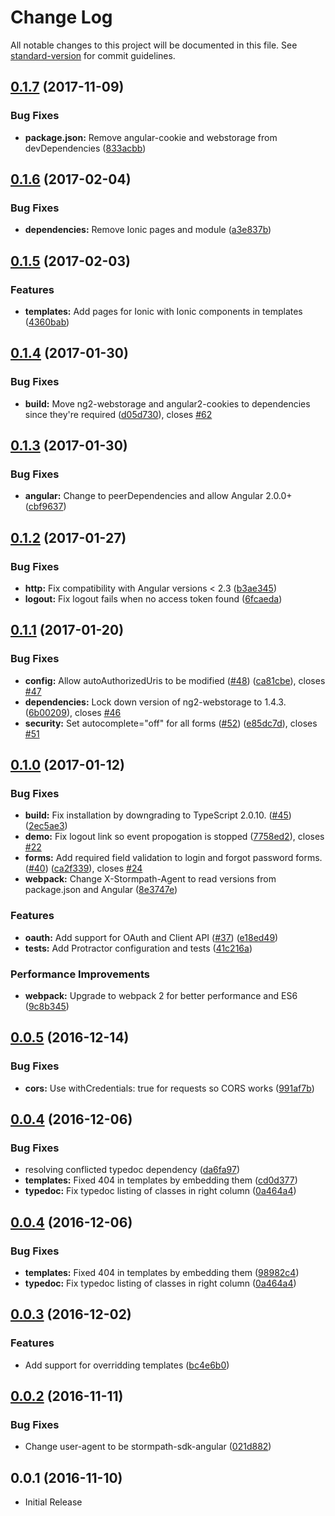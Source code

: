# Change Log

All notable changes to this project will be documented in this file. See [standard-version](https://github.com/conventional-changelog/standard-version) for commit guidelines.

<a name="0.1.7"></a>
## [0.1.7](https://github.com/stormpath/stormpath-sdk-angular/compare/v0.1.6...v0.1.7) (2017-11-09)


### Bug Fixes

* **package.json:** Remove angular-cookie and webstorage from devDependencies ([833acbb](https://github.com/stormpath/stormpath-sdk-angular/commit/833acbb))



<a name="0.1.6"></a>
## [0.1.6](https://github.com/stormpath/stormpath-sdk-angular/compare/v0.1.5...v0.1.6) (2017-02-04)


### Bug Fixes

* **dependencies:** Remove Ionic pages and module ([a3e837b](https://github.com/stormpath/stormpath-sdk-angular/commit/a3e837b))



<a name="0.1.5"></a>
## [0.1.5](https://github.com/stormpath/stormpath-sdk-angular/compare/v0.1.4...v0.1.5) (2017-02-03)


### Features

* **templates:** Add pages for Ionic with Ionic components in templates ([4360bab](https://github.com/stormpath/stormpath-sdk-angular/commit/4360bab))



<a name="0.1.4"></a>
## [0.1.4](https://github.com/stormpath/stormpath-sdk-angular/compare/v0.1.3...v0.1.4) (2017-01-30)


### Bug Fixes

* **build:** Move ng2-webstorage and angular2-cookies to dependencies since they're required ([d05d730](https://github.com/stormpath/stormpath-sdk-angular/commit/d05d730)), closes [#62](https://github.com/stormpath/stormpath-sdk-angular/issues/62)



<a name="0.1.3"></a>
## [0.1.3](https://github.com/stormpath/stormpath-sdk-angular/compare/v0.1.2...v0.1.3) (2017-01-30)


### Bug Fixes

* **angular:** Change to peerDependencies and allow Angular 2.0.0+ ([cbf9637](https://github.com/stormpath/stormpath-sdk-angular/commit/cbf9637))



<a name="0.1.2"></a>
## [0.1.2](https://github.com/stormpath/stormpath-sdk-angular/compare/v0.1.1...v0.1.2) (2017-01-27)


### Bug Fixes

* **http:** Fix compatibility with Angular versions < 2.3 ([b3ae345](https://github.com/stormpath/stormpath-sdk-angular/commit/b3ae345))
* **logout:** Fix logout fails when no access token found ([6fcaeda](https://github.com/stormpath/stormpath-sdk-angular/commit/6fcaeda))



<a name="0.1.1"></a>
## [0.1.1](https://github.com/stormpath/stormpath-sdk-angular/compare/v0.1.0...v0.1.1) (2017-01-20)


### Bug Fixes

* **config:** Allow autoAuthorizedUris to be modified ([#48](https://github.com/stormpath/stormpath-sdk-angular/issues/48)) ([ca81cbe](https://github.com/stormpath/stormpath-sdk-angular/commit/ca81cbe)), closes [#47](https://github.com/stormpath/stormpath-sdk-angular/issues/47)
* **dependencies:** Lock down version of ng2-webstorage to 1.4.3. ([6b00209](https://github.com/stormpath/stormpath-sdk-angular/commit/6b00209)), closes [#46](https://github.com/stormpath/stormpath-sdk-angular/issues/46)
* **security:** Set autocomplete="off" for all forms ([#52](https://github.com/stormpath/stormpath-sdk-angular/issues/52)) ([e85dc7d](https://github.com/stormpath/stormpath-sdk-angular/commit/e85dc7d)), closes [#51](https://github.com/stormpath/stormpath-sdk-angular/issues/51)



<a name="0.1.0"></a>
## [0.1.0](https://github.com/stormpath/stormpath-sdk-angular/compare/v0.0.5...v0.1.0) (2017-01-12)


### Bug Fixes

* **build:** Fix installation by downgrading to TypeScript 2.0.10. ([#45](https://github.com/stormpath/stormpath-sdk-angular/issues/45)) ([2ec5ae3](https://github.com/stormpath/stormpath-sdk-angular/commit/2ec5ae3))
* **demo:** Fix logout link so event propogation is stopped ([7758ed2](https://github.com/stormpath/stormpath-sdk-angular/commit/7758ed2)), closes [#22](https://github.com/stormpath/stormpath-sdk-angular/issues/22)
* **forms:** Add required field validation to login and forgot password forms. ([#40](https://github.com/stormpath/stormpath-sdk-angular/issues/40)) ([ca2f339](https://github.com/stormpath/stormpath-sdk-angular/commit/ca2f339)), closes [#24](https://github.com/stormpath/stormpath-sdk-angular/issues/24)
* **webpack:** Change X-Stormpath-Agent to read versions from package.json and Angular ([8e3747e](https://github.com/stormpath/stormpath-sdk-angular/commit/8e3747e))


### Features

* **oauth:** Add support for OAuth and Client API ([#37](https://github.com/stormpath/stormpath-sdk-angular/issues/37)) ([e18ed49](https://github.com/stormpath/stormpath-sdk-angular/commit/e18ed49))
* **tests:** Add Protractor configuration and tests ([41c216a](https://github.com/stormpath/stormpath-sdk-angular/commit/41c216a))


### Performance Improvements

* **webpack:** Upgrade to webpack 2 for better performance and ES6 ([9c8b345](https://github.com/stormpath/stormpath-sdk-angular/commit/9c8b345))



<a name="0.0.5"></a>
## [0.0.5](https://github.com/stormpath/stormpath-sdk-angular/compare/v0.0.4...v0.0.5) (2016-12-14)


### Bug Fixes

* **cors:** Use withCredentials: true for requests so CORS works ([991af7b](https://github.com/stormpath/stormpath-sdk-angular/commit/991af7b))


<a name="0.0.4"></a>
## [0.0.4](https://github.com/stormpath/stormpath-sdk-angular/compare/v0.0.3...v0.0.4) (2016-12-06)


### Bug Fixes

* resolving conflicted typedoc dependency ([da6fa97](https://github.com/stormpath/stormpath-sdk-angular/commit/da6fa97))
* **templates:** Fixed 404 in templates by embedding them ([cd0d377](https://github.com/stormpath/stormpath-sdk-angular/commit/cd0d377))
* **typedoc:** Fix typedoc listing of classes in right column ([0a464a4](https://github.com/stormpath/stormpath-sdk-angular/commit/0a464a4))



<a name="0.0.4"></a>
## [0.0.4](https://github.com/stormpath/stormpath-sdk-angular/compare/v0.0.3...v0.0.4) (2016-12-06)


### Bug Fixes

* **templates:** Fixed 404 in templates by embedding them ([98982c4](https://github.com/stormpath/stormpath-sdk-angular/commit/98982c4))
* **typedoc:** Fix typedoc listing of classes in right column ([0a464a4](https://github.com/stormpath/stormpath-sdk-angular/commit/0a464a4))

<a name="0.0.3"></a>
## [0.0.3](https://github.com/stormpath/stormpath-sdk-angular/compare/v0.0.2...v0.0.3) (2016-12-02)


### Features

* Add support for overridding templates ([bc4e6b0](https://github.com/stormpath/stormpath-sdk-angular/commit/bc4e6b0))

<a name="0.0.2"></a>
## [0.0.2](https://github.com/stormpath/stormpath-sdk-angular/compare/v0.0.1...v0.0.2) (2016-11-11)

### Bug Fixes

* Change user-agent to be stormpath-sdk-angular ([021d882](https://github.com/stormpath/stormpath-sdk-angular/commit/021d882))

<a name="0.0.1"></a>
## 0.0.1 (2016-11-10)

* Initial Release
